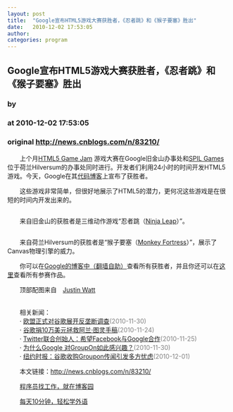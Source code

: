 ```yaml
---
layout: post
title:  "Google宣布HTML5游戏大赛获胜者，《忍者跳》和《猴子要塞》胜出"
date:   2010-12-02 17:53:05
author: 
categories: program
---
```


## Google宣布HTML5游戏大赛获胜者，《忍者跳》和《猴子要塞》胜出
### by 
### at 2010-12-02 17:53:05
### original <http://news.cnblogs.com/n/83210/>

<p>　　上个月<a title="opens in newwindow" href="http://www.html5gamejam.com/">HTML5 Game Jam</a> 游戏大赛在Google旧金山办事处和<a title="opens in newwindow" href="http://www.spilgames.com/">SPIL Games</a>位于荷兰Hilversum的办事处同时进行。开发者们利用24小时的时间开发HTML5游戏。今天，Google在其<a href="http://googlecode.blogspot.com/2010/11/html5-games-jammed.html">代码博客</a>上宣布了获胜者。</p>
<p>　　这些游戏非常简单，但很好地展示了HTML5的潜力，更何况这些游戏是在很短的时间内开发出来的。</p>
<p><img style="display:block;margin-left:auto;margin-right:auto" src="http://pic003.cnblogs.com/2010/66372/201012/2010120217521048.jpg" alt=""></p>
<p>　　来自旧金山的获胜者是三维动作游戏“忍者跳（<a title="opens in newwindow" href="http://mikerotondo.com/ninjaleap">Ninja Leap</a>）”。</p>
<p><img style="display:block;margin-left:auto;margin-right:auto" src="http://pic003.cnblogs.com/2010/66372/201012/2010120217523794.jpg" alt=""></p>
<p>　　来自荷兰Hilversum的获胜者是“猴子要塞（<a title="opens in newwindow" href="http://html5.intellicode.nl/">Monkey Fortress</a>）”，展示了Canvas物理引擎的威力。</p>
<p>　　你可以在<a title="opens in newwindow" href="http://googlecode.blogspot.com/2010/11/html5-games-jammed.html">Google的博客中（翻墙自助）</a>查看所有获胜者，并且你还可以在<a href="http://www.html5gamejam.com/games">这里</a>查看所有参赛作品。</p>
<p>　　顶部配图来自　<a title="opens in newwindow" href="http://www.flickr.com/photos/justinsomnia/513636061/">Justin Watt</a></p><p><br>　　相关新闻：<br>　　· <a href="http://news.cnblogs.com/n/82914/">欧盟正式对谷歌展开反垄断调查</a><span style="color:gray">(2010-11-30)</span><br>　　· <a href="http://news.cnblogs.com/n/82124/">谷歌捐10万美元拯救阿兰·图灵手稿</a><span style="color:gray">(2010-11-24)</span><br>　　· <a href="http://news.cnblogs.com/n/82357/">Twitter联合创始人：希望Facebook与Google合作</a><span style="color:gray">(2010-11-25)</span><br>　　· <a href="http://news.cnblogs.com/n/82916/">为什么Google 对GroupOn如此感兴趣？</a><span style="color:gray">(2010-11-30)</span><br>　　· <a href="http://news.cnblogs.com/n/83035/">纽约时报：谷歌收购Groupon传闻引发多方忧虑</a><span style="color:gray">(2010-12-01)</span><br></p><p>　　本文链接：<a href="http://news.cnblogs.com/n/83210/">http://news.cnblogs.com/n/83210/</a></p><p>　　<a href="http://job.cnblogs.com">程序员找工作，就在博客园</a></p><p>　　<a href="http://a4.yeshj.com/rd/34138/">每天10分钟，轻松学外语</a></p><img src="http://news.cnblogs.com/news/rssclick.aspx?id=83210" width="1" height="1" alt="">